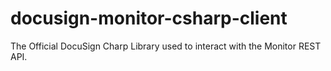 # docusign-monitor-csharp-client
The Official DocuSign Charp Library used to interact with the Monitor REST API.
